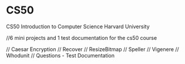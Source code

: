 # CS50
CS50 Introduction to Computer Science Harvard University

//6 mini projects and 1 test documentation for the cs50 course

// Caesar Encryption 
// Recover
// ResizeBitmap 
// Speller
// Vigenere
// Whodunit
// Questions - Test Documentation
